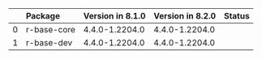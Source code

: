 <!-- markdown-link-check-disable -->

|    | Package     | Version in 8.1.0   | Version in 8.2.0   | Status   |
|---:|:------------|:-------------------|:-------------------|:---------|
|  0 | r-base-core | 4.4.0-1.2204.0     | 4.4.0-1.2204.0     |          |
|  1 | r-base-dev  | 4.4.0-1.2204.0     | 4.4.0-1.2204.0     |          |